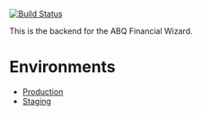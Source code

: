[![Build Status][build_png]][travis]

[build_png]: https://travis-ci.org/codeforamerica/abq-financial-wellness-api.png?branch=master
[travis]: https://travis-ci.org/codeforamerica/abq-financial-wellness-api

This is the backend for the ABQ Financial Wizard.

# Environments
* [Production](https://production-abq-financial-api.herokuapp.com/)
* [Staging](https://staging-abq-financial-api.herokuapp.com/)
